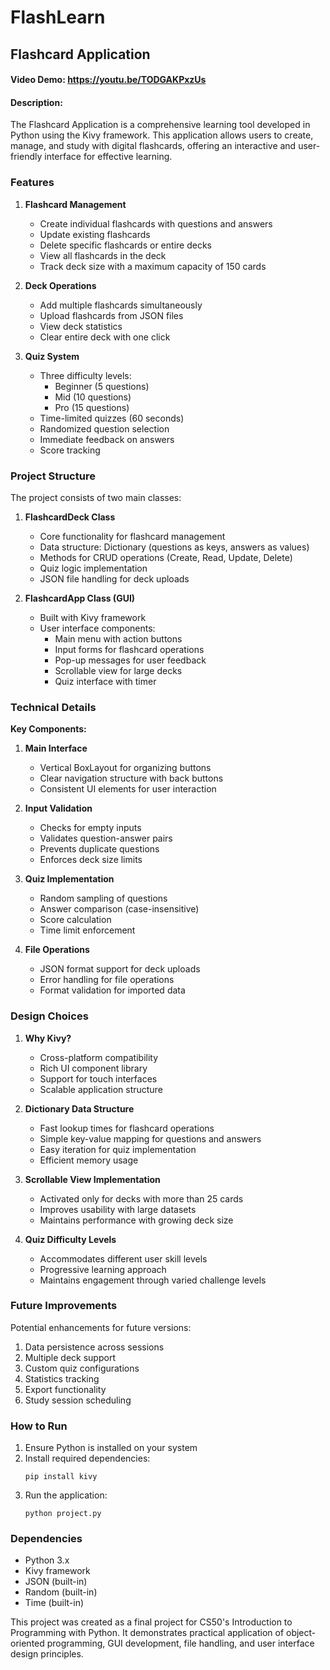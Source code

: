 # FlashLearn 
## Flashcard Application
#### Video Demo: <https://youtu.be/TODGAKPxzUs>
#### Description:

The Flashcard Application is a comprehensive learning tool developed in Python using the Kivy framework. This application allows users to create, manage, and study with digital flashcards, offering an interactive and user-friendly interface for effective learning.

### Features

1. **Flashcard Management**
   - Create individual flashcards with questions and answers
   - Update existing flashcards
   - Delete specific flashcards or entire decks
   - View all flashcards in the deck
   - Track deck size with a maximum capacity of 150 cards

2. **Deck Operations**
   - Add multiple flashcards simultaneously
   - Upload flashcards from JSON files
   - View deck statistics
   - Clear entire deck with one click

3. **Quiz System**
   - Three difficulty levels:
     - Beginner (5 questions)
     - Mid (10 questions)
     - Pro (15 questions)
   - Time-limited quizzes (60 seconds)
   - Randomized question selection
   - Immediate feedback on answers
   - Score tracking

### Project Structure

The project consists of two main classes:

1. **FlashcardDeck Class**
   - Core functionality for flashcard management
   - Data structure: Dictionary (questions as keys, answers as values)
   - Methods for CRUD operations (Create, Read, Update, Delete)
   - Quiz logic implementation
   - JSON file handling for deck uploads

2. **FlashcardApp Class (GUI)**
   - Built with Kivy framework
   - User interface components:
     - Main menu with action buttons
     - Input forms for flashcard operations
     - Pop-up messages for user feedback
     - Scrollable view for large decks
     - Quiz interface with timer

### Technical Details

**Key Components:**
1. **Main Interface**
   - Vertical BoxLayout for organizing buttons
   - Clear navigation structure with back buttons
   - Consistent UI elements for user interaction

2. **Input Validation**
   - Checks for empty inputs
   - Validates question-answer pairs
   - Prevents duplicate questions
   - Enforces deck size limits

3. **Quiz Implementation**
   - Random sampling of questions
   - Answer comparison (case-insensitive)
   - Score calculation
   - Time limit enforcement

4. **File Operations**
   - JSON format support for deck uploads
   - Error handling for file operations
   - Format validation for imported data

### Design Choices

1. **Why Kivy?**
   - Cross-platform compatibility
   - Rich UI component library
   - Support for touch interfaces
   - Scalable application structure

2. **Dictionary Data Structure**
   - Fast lookup times for flashcard operations
   - Simple key-value mapping for questions and answers
   - Easy iteration for quiz implementation
   - Efficient memory usage

3. **Scrollable View Implementation**
   - Activated only for decks with more than 25 cards
   - Improves usability with large datasets
   - Maintains performance with growing deck size

4. **Quiz Difficulty Levels**
   - Accommodates different user skill levels
   - Progressive learning approach
   - Maintains engagement through varied challenge levels

### Future Improvements

Potential enhancements for future versions:
1. Data persistence across sessions
2. Multiple deck support
3. Custom quiz configurations
4. Statistics tracking
5. Export functionality
6. Study session scheduling

### How to Run

1. Ensure Python is installed on your system
2. Install required dependencies:
   ```
   pip install kivy
   ```
3. Run the application:
   ```
   python project.py
   ```

### Dependencies
- Python 3.x
- Kivy framework
- JSON (built-in)
- Random (built-in)
- Time (built-in)

This project was created as a final project for CS50's Introduction to Programming with Python. It demonstrates practical application of object-oriented programming, GUI development, file handling, and user interface design principles.

